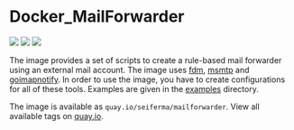 # Docker_MailForwarder
[![](https://github.com/seiferma/Docker_MailForwarder/actions/workflows/docker-publish.yml/badge.svg?branch=main)](https://github.com/seiferma/Docker_MailForwarder/actions?query=branch%3Amain+)
[![](https://img.shields.io/github/issues/seiferma/Docker_MailForwarder.svg)](https://github.com/seiferma/Docker_MailForwarder/issues)
[![](https://img.shields.io/github/license/seiferma/Docker_MailForwarder.svg)](https://github.com/seiferma/Docker_MailForwarder/blob/main/LICENSE)

The image provides a set of scripts to create a rule-based mail forwarder using an external mail account. The image uses [fdm](https://github.com/nicm/fdm), [msmtp](https://marlam.de/msmtp/) and [goimapnotify](https://gitlab.com/shackra/goimapnotify). In order to use the image, you have to create configurations for all of these tools. Examples are given in the [examples](https://github.com/seiferma/Docker_MailForwarder/tree/main/examples) directory.

The image is available as `quay.io/seiferma/mailforwarder`. View all available tags on [quay.io](https://quay.io/repository/seiferma/mailforwarder?tab=tags).
